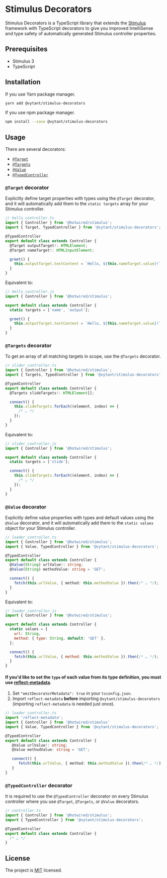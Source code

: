 # Stimulus Decorators

Stimulus Decorators is a TypeScript library that extends the [Stimulus](https://stimulus.hotwired.dev/) framework with TypeScript decorators to give you improved IntelliSense and type safety of automatically generated Stimulus controller properties.

## Prerequisites

- Stimulus 3
- TypeScript

## Installation

If you use Yarn package manager.

```bash
yarn add @vytant/stimulus-decorators
```

If you use npm package manager.

```bash
npm install --save @vytant/stimulus-decorators
```

## Usage

There are several decorators:

- [`@Target`](#target_decorator)
- [`@Targets`](#targets_decorator)
- [`@Value`](#value_decorator)
- [`@TypedController`](#typed_controller_decorator)

### <a name="target_decorator"></a> `@Target` decorator

Explicitly define target properties with types using the `@Target` decorator, and it will automatically add them to the `static targets` array for your Stimulus controller.

```ts
// hello_controller.ts
import { Controller } from '@hotwired/stimulus';
import { Target, TypedController } from '@vytant/stimulus-decorators';

@TypedController
export default class extends Controller {
  @Target outputTarget!: HTMLElement;
  @Target nameTarget!: HTMLInputElement;

  greet() {
    this.outputTarget.textContent = `Hello, ${this.nameTarget.value}!`;
  }
}
```

Equivalent to:

```js
// hello_controller.js
import { Controller } from '@hotwired/stimulus';

export default class extends Controller {
  static targets = ['name', 'output'];

  greet() {
    this.outputTarget.textContent = `Hello, ${this.nameTarget.value}!`;
  }
}
```

### <a name="targets_decorator"></a> `@Targets` decorator

To get an array of all matching targets in scope, use the `@Targets` decorator.

```ts
// slider_controller.ts
import { Controller } from '@hotwired/stimulus';
import { Targets, TypedController } from '@vytant/stimulus-decorators';

@TypedController
export default class extends Controller {
  @Targets slideTargets!: HTMLElement[];

  connect() {
    this.slideTargets.forEach((element, index) => {
      /* … */
    });
  }
}
```

Equivalent to:

```js
// slider_controller.js
import { Controller } from '@hotwired/stimulus';

export default class extends Controller {
  static targets = ['slide'];

  connect() {
    this.slideTargets.forEach((element, index) => {
      /* … */
    });
  }
}
```

### <a name="value_decorator"></a> `@Value` decorator

Explicitly define value properties with types and default values using the `@Value` decorator, and it will automatically add them to the `static values` object for your Stimulus controller.

```ts
// loader_controller.ts
import { Controller } from '@hotwired/stimulus';
import { Value, TypedController } from '@vytant/stimulus-decorators';

@TypedController
export default class extends Controller {
  @Value(String) urlValue!: string;
  @Value(String) methodValue: string = 'GET';

  connect() {
    fetch(this.urlValue, { method: this.methodValue }).then(/* … */);
  }
}
```

Equivalent to:

```js
// loader_controller.js
import { Controller } from '@hotwired/stimulus';

export default class extends Controller {
  static values = {
    url: String,
    method: { type: String, default: 'GET' },
  };

  connect() {
    fetch(this.urlValue, { method: this.methodValue }).then(/* … */);
  }
}
```

#### If you'd like to set the `type` of each value from its type definition, you must use [reflect-metadata](https://github.com/rbuckton/reflect-metadata).

1. Set `"emitDecoratorMetadata": true` in your `tsconfig.json`.
2. Import `reflect-metadata` **before** importing `@vytant/stimulus-decorators` (importing `reflect-metadata` is needed just once).

```ts
// loader_controller.ts
import 'reflect-metadata';
import { Controller } from '@hotwired/stimulus'
import { Value, TypedController } from '@vytant/stimulus-decorators';

@TypedController
export default class extends Controller {
   @Value urlValue!: string;
   @Value methodValue: string = 'GET';

   connect() {
      fetch(this.urlValue, { method: this.methodValue }).then(/* … */);
   }
}
```

### <a name="typed_controller_decorator"></a> `@TypedController` decorator

It is required to use the `@TypedController` decorator on every Stimulus controller where you use `@Target`, `@Targets`, or `@Value` decorators.

```ts
// controller.ts
import { Controller } from '@hotwired/stimulus';
import { TypedController } from '@vytant/stimulus-decorators';

@TypedController
export default class extends Controller {
  /* … */
}
```

## License

The project is [MIT](https://choosealicense.com/licenses/mit/) licensed.
